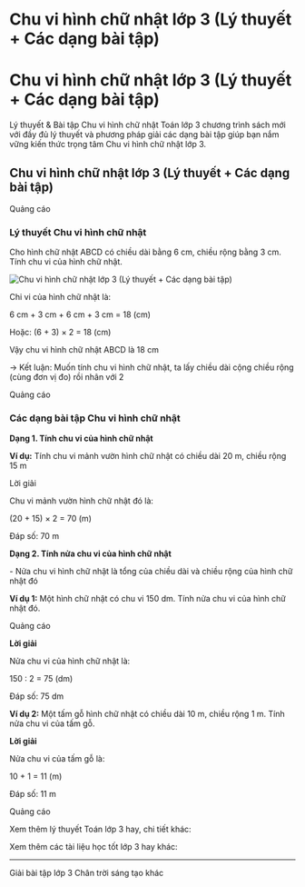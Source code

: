 # Chu vi hình chữ nhật lớp 3 (Lý thuyết + Các dạng bài tập)

# Chu vi hình chữ nhật lớp 3 (Lý thuyết + Các dạng bài tập)

Lý thuyết & Bài tập Chu vi hình chữ nhật Toán lớp 3 chương trình sách mới với đầy đủ lý thuyết và phương pháp giải các dạng bài tập giúp bạn nắm vững kiến thức trọng tâm Chu vi hình chữ nhật lớp 3.

## Chu vi hình chữ nhật lớp 3 (Lý thuyết + Các dạng bài tập)

Quảng cáo

### Lý thuyết Chu vi hình chữ nhật

Cho hình chữ nhật ABCD có chiều dài bằng 6 cm, chiều rộng bằng 3 cm. Tính chu vi của hình chữ nhật.

![Chu vi hình chữ nhật lớp 3 \(Lý thuyết + Các dạng bài tập\)](https://vietjack.com/toan-3-ct/images/ly-thuyet-chu-vi-hinh-chu-nhat.PNG)

Chi vi của hình chữ nhật là:

6 cm + 3 cm + 6 cm + 3 cm = 18 (cm)

Hoặc: (6 + 3) × 2 = 18 (cm)

Vậy chu vi hình chữ nhật ABCD là 18 cm

→ Kết luận: Muốn tính chu vi hình chữ nhật, ta lấy chiều dài cộng chiều rộng (cùng đơn vị đo) rồi nhân với 2

Quảng cáo

### Các dạng bài tập Chu vi hình chữ nhật

**Dạng 1. Tính chu vi của hình chữ nhật**

**Ví dụ:** Tính chu vi mảnh vườn hình chữ nhật có chiều dài 20 m, chiều rộng 15 m

Lời giải

Chu vi mảnh vườn hình chữ nhật đó là:

(20 + 15) × 2 = 70 (m)

Đáp số: 70 m

**Dạng 2. Tính nửa chu vi của hình chữ nhật**

\- Nửa chu vi hình chữ nhật là tổng của chiều dài và chiều rộng của hình chữ nhật đó

**Ví dụ 1:** Một hình chữ nhật có chu vi 150 dm. Tính nửa chu vi của hình chữ nhật đó.

Quảng cáo

**Lời giải**

Nửa chu vi của hình chữ nhật là:

150 : 2 = 75 (dm)

Đáp số: 75 dm

**Ví dụ 2:** Một tấm gỗ hình chữ nhật có chiều dài 10 m, chiều rộng 1 m. Tính nửa chu vi của tấm gỗ.

**Lời giải**

Nửa chu vi của tấm gỗ là:

10 + 1 = 11 (m)

Đáp số: 11 m

Quảng cáo

Xem thêm lý thuyết Toán lớp 3 hay, chi tiết khác:

Xem thêm các tài liệu học tốt lớp 3 hay khác:

* * *

Giải bài tập lớp 3 Chân trời sáng tạo khác
